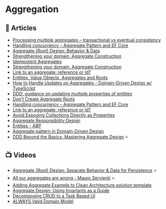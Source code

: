 # Aggregation

## 📕 Articles

- [Processing multiple aggregates – transactional vs eventual consistency](https://www.kamilgrzybek.com/design/processing-multiple-aggregates-transactional-vs-eventual-consistency/)
- [Handling concurrency – Aggregate Pattern and EF Core](http://www.kamilgrzybek.com/design/handling-concurrency-aggregate-pattern-and-ef-core/) 
- [Aggregate (Root) Design: Behavior & Data](https://codeopinion.com/aggregate-root-design-behavior-data/?utm_source=feedly&utm_medium=rss&utm_campaign=aggregate-root-design-behavior-data) 
- [Strengthening your domain: Aggregate Construction](https://lostechies.com/jimmybogard/2010/02/24/strengthening-your-domain-aggregate-construction/)
- [Idempotent Aggregates](https://codeopinion.com/idempotent-aggregates/)
- [Strengthening your domain: Aggregate Construction](https://lostechies.com/jimmybogard/2010/02/24/strengthening-your-domain-aggregate-construction/)
- [Link to an aggregate: reference or Id?](https://enterprisecraftsmanship.com/2016/03/08/link-to-an-aggregate-reference-or-id/)
- [Entities, Value Objects, Aggregates and Roots](https://lostechies.com/jimmybogard/2008/05/21/entities-value-objects-aggregates-and-roots/)
- [How to Handle Updates on Aggregates - Domain-Driven Design w/ TypeScript](https://khalilstemmler.com/articles/typescript-domain-driven-design/updating-aggregates-in-domain-driven-design/)
- [DDD: guidance on updating multiple properties of entities](https://stackoverflow.com/questions/33698225/ddd-guidance-on-updating-multiple-properties-of-entities)
- [Don’t Create Aggregate Roots](https://udidahan.com/2009/06/29/dont-create-aggregate-roots/)
- [Handling concurrency – Aggregate Pattern and EF Core](http://www.kamilgrzybek.com/design/handling-concurrency-aggregate-pattern-and-ef-core/)
- [Link to an aggregate: reference or Id?](https://enterprisecraftsmanship.com/posts/link-to-an-aggregate-reference-or-id/)
- [Avoid Exposing Collections Directly as Properties](https://ardalis.com/avoid-collections-as-properties/?utm_sq=grcpqjyka3)
- [Aggregate Responsibility Design](https://ardalis.com/aggregate-responsibility-design/)
- [Entities - ABP](https://docs.abp.io/en/abp/latest/Entities)
- [Aggregate pattern in Domain-Driven Design](https://medium.com/eventuous/aggregate-pattern-in-domain-driven-design-7ad823475099)
- [DDD Beyond the Basics: Mastering Aggregate Design](https://medium.com/ssense-tech/ddd-beyond-the-basics-mastering-aggregate-design-26591e218c8c) ⭐
## 📺 Videos

- [Aggregate (Root) Design: Separate Behavior & Data for Persistence](https://www.youtube.com/watch?v=GtWVGJp061A) ⭐
- [All our aggregates are wrong - Mauro Servienti](https://www.youtube.com/watch?v=hev65ozmYPI) ⭐
- [Adding Aggregate Example to Clean Architecture solution template](https://www.youtube.com/watch?v=kxuGtgOimGA)
- [Aggregate Design: Using Invariants as a Guide](https://www.youtube.com/watch?v=64ngP-aUYPc) 
- [Decomposing CRUD to a Task Based UI](https://www.youtube.com/watch?v=DjZepWrAKzM)
- [ALWAYS Valid Domain Model](https://www.youtube.com/watch?v=JZetlRXdYeI)
